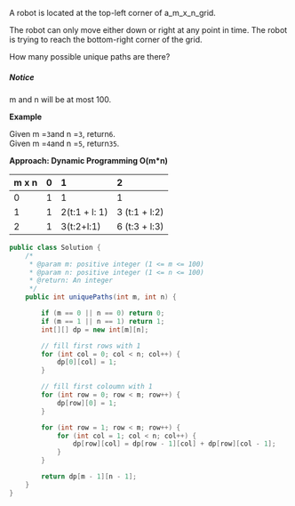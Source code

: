 A robot is located at the top-left corner of a\_m\_x\_n\_grid.

The robot can only move either down or right at any point in time. The robot is trying to reach the bottom-right corner of the grid.

How many possible unique paths are there?

##### Notice

m  and  n  will be at most 100.

**Example**

Given m =`3`and n =`3`, return`6`.  
Given m =`4`and n =`5`, return`35`.

**Approach: Dynamic Programming O\(m\*n\)**

| m x n | 0 | 1 | 2 |
| :--- | :--- | :--- | :--- |
| 0 | 1 | 1 | 1 |
| 1 | 1 | 2\(t:1 + l: 1\) | 3 \(t:1 + l:2\) |
| 2 | 1 | 3\(t:2+l:1\) | 6 \(t:3 + l:3\) |

```java
public class Solution {
    /*
     * @param m: positive integer (1 <= m <= 100)
     * @param n: positive integer (1 <= n <= 100)
     * @return: An integer
     */
    public int uniquePaths(int m, int n) {

        if (m == 0 || n == 0) return 0;
        if (m == 1 || n == 1) return 1;
        int[][] dp = new int[m][n];

        // fill first rows with 1
        for (int col = 0; col < n; col++) {
            dp[0][col] = 1; 
        }

        // fill first coloumn with 1
        for (int row = 0; row < m; row++) {
            dp[row][0] = 1; 
        }

        for (int row = 1; row < m; row++) {
            for (int col = 1; col < n; col++) {
                dp[row][col] = dp[row - 1][col] + dp[row][col - 1];
            }
        }

        return dp[m - 1][n - 1];
    }
}
```



